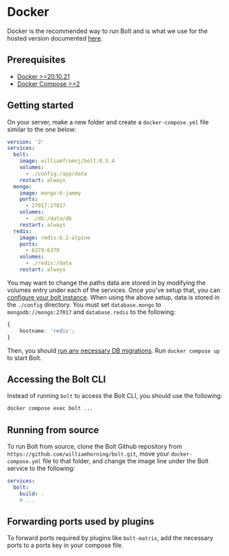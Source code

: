 # Docker

Docker is the recommended way to run Bolt and is what we use for the hosted
version documented [here](../Using/index.md).

## Prerequisites

- [Docker >=20.10.21](https://docker.io)
- [Docker Compose >=2](https://docs.docker.com/compose/install/)

## Getting started

On your server, make a new folder and create a `docker-compose.yml` file similar
to the one below:

```yaml
version: '2'
services:
  bolt:
    image: williamfromnj/bolt:0.5.4
    volumes:
      - ./config:/app/data
    restart: always
  mongo:
    image: mongo:6-jammy
    ports:
      - 27017:27017
    volumes:
      - ./db:/data/db
    restart: always
  redis:
    image: redis:6.2-alpine
    ports:
      - 6379:6379
    volumes:
      - ./redis:/data
    restart: always
```

You may want to change the paths data are stored in by modifying the volumes
entry under each of the services. Once you've setup that, you can
[configure your bolt instance](./configure.md). When using the above setup, data
is stored in the `./config` directory. You must set `database.mongo` to
`mongodb://mongo:27017` and `database.redis` to the following:

```ts
{
	hostname: 'redis';
}
```

Then, you should [run any necessary DB migrations](./database.md). Run
`docker compose up` to start Bolt.

## Accessing the Bolt CLI

Instead of running `bolt` to access the Bolt CLI, you should use the following:

```sh
docker compose exec bolt ...
```

## Running from source

To run Bolt from source, clone the Bolt Github repository from
`https://github.com/williamhorning/bolt.git`, move your `docker-compose.yml`
file to that folder, and change the image line under the Bolt service to the
following:

```yml
services:
  bolt:
    build: .
    # ...
```

## Forwarding ports used by plugins

To forward ports required by plugins like `bolt-matrix`, add the necessary ports
to a ports key in your compose file.
